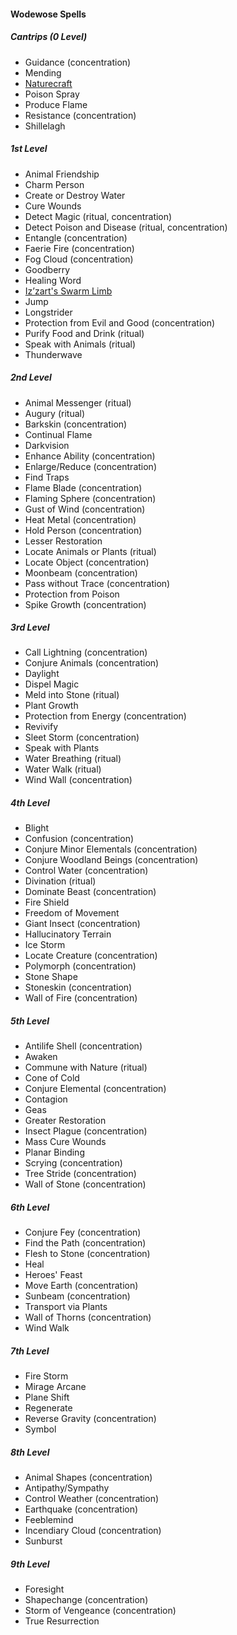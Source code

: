 #### Wodewose Spells
<!-- Since Wodewoses have ritual casting, all ritual spells are marked as such. -->

##### Cantrips (0 Level)

- Guidance (concentration)
- Mending
- [Naturecraft](#Naturecraft_naturecraft)
- Poison Spray
- Produce Flame
- Resistance (concentration)
- Shillelagh

##### 1st Level

- Animal Friendship
- Charm Person
- Create or Destroy Water
- Cure Wounds
- Detect Magic (ritual, concentration)
- Detect Poison and Disease (ritual, concentration)
- Entangle (concentration)
- Faerie Fire (concentration)
- Fog Cloud (concentration)
- Goodberry
- Healing Word
- [Iz’zart's Swarm Limb](#Izzarts_Swarm_Limb_izzarts_swarm_limb)
- Jump
- Longstrider
- Protection from Evil and Good (concentration)
- Purify Food and Drink (ritual)
- Speak with Animals (ritual)
- Thunderwave

##### 2nd Level

- Animal Messenger (ritual)
- Augury (ritual)
- Barkskin (concentration)
- Continual Flame
- Darkvision
- Enhance Ability (concentration)
- Enlarge/Reduce (concentration)
- Find Traps
- Flame Blade (concentration)
- Flaming Sphere (concentration)
- Gust of Wind (concentration)
- Heat Metal (concentration)
- Hold Person (concentration)
- Lesser Restoration
- Locate Animals or Plants (ritual)
- Locate Object (concentration)
- Moonbeam (concentration)
- Pass without Trace (concentration)
- Protection from Poison
- Spike Growth (concentration)

##### 3rd Level

- Call Lightning (concentration)
- Conjure Animals (concentration)
- Daylight
- Dispel Magic
- Meld into Stone (ritual)
- Plant Growth
- Protection from Energy (concentration)
- Revivify
- Sleet Storm (concentration)
- Speak with Plants
- Water Breathing (ritual)
- Water Walk (ritual)
- Wind Wall (concentration)

##### 4th Level

- Blight
- Confusion (concentration)
- Conjure Minor Elementals (concentration)
- Conjure Woodland Beings (concentration)
- Control Water (concentration)
- Divination (ritual)
- Dominate Beast (concentration)
- Fire Shield
- Freedom of Movement
- Giant Insect (concentration)
- Hallucinatory Terrain
- Ice Storm
- Locate Creature (concentration)
- Polymorph (concentration)
- Stone Shape
- Stoneskin (concentration)
- Wall of Fire (concentration)

##### 5th Level

- Antilife Shell (concentration)
- Awaken
- Commune with Nature (ritual)
- Cone of Cold
- Conjure Elemental (concentration)
- Contagion
- Geas
- Greater Restoration
- Insect Plague (concentration)
- Mass Cure Wounds
- Planar Binding
- Scrying (concentration)
- Tree Stride (concentration)
- Wall of Stone (concentration)

##### 6th Level

- Conjure Fey (concentration)
- Find the Path (concentration)
- Flesh to Stone (concentration)
- Heal
- Heroes' Feast
- Move Earth (concentration)
- Sunbeam (concentration)
- Transport via Plants
- Wall of Thorns (concentration)
- Wind Walk

##### 7th Level

- Fire Storm
- Mirage Arcane
- Plane Shift
- Regenerate
- Reverse Gravity (concentration)
- Symbol

##### 8th Level

- Animal Shapes (concentration)
- Antipathy/Sympathy
- Control Weather (concentration)
- Earthquake (concentration)
- Feeblemind
- Incendiary Cloud (concentration)
- Sunburst

##### 9th Level

- Foresight
- Shapechange (concentration)
- Storm of Vengeance (concentration)
- True Resurrection
